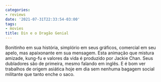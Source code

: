 ```yaml
---
categories:
- reviews
date: '2021-07-31T22:33:54-03:00'
tags:
- movies
title: Din e o Dragão Genial
---
```


Bonitinho em sua história, simplório em seus gráficos, comercial em seu apelo, mas apaixonante em sua mensagem. Esta animação que mistura amizade, kung-fu e valores da vida é produzido por Jackie Chan. Seus dubladores são de primeira, mesmo falando em inglês. E é bom ver trabalhos de origem asiática hoje em dia sem nenhuma bagagem social militante que tanto enche o saco.